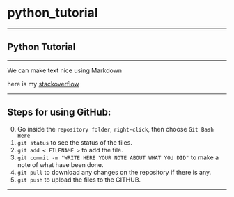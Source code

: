 # python_tutorial

---

## Python Tutorial

---

We can make text nice using Markdown

here is my [stackoverflow](https://stackoverflow.com/users/15800757/samouel)

--- 

## Steps for using GitHub:

0. Go inside the `repository folder`, `right-click`, then choose `Git Bash Here`
1. `git status` to see the status of the files.
2. `git add < FILENAME >` to add the file.
3. `git commit -m "WRITE HERE YOUR NOTE ABOUT WHAT YOU DID"` to make a note of what have been done.
4. `git pull` to download any changes on the repository if there is any.
5. `git push` to upload the files to the GITHUB.

---

